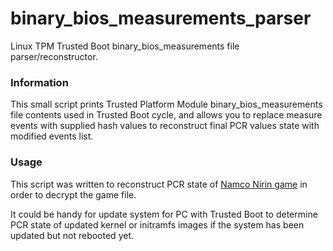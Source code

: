 # binary_bios_measurements_parser
Linux TPM Trusted Boot binary_bios_measurements file parser/reconstructor.

### Information
This small script prints Trusted Platform Module binary_bios_measurements file contents used in Trusted Boot cycle, and allows you to replace measure events with supplied hash values to reconstruct final PCR values state with modified events list.

### Usage
This script was written to reconstruct PCR state of [Namco Nirin game](https://medium.com/p/1f8423fdeb3b/) in order to decrypt the game file.

It could be handy for update system for PC with Trusted Boot to determine PCR state of updated kernel or initramfs images if the system has been updated but not rebooted yet.
